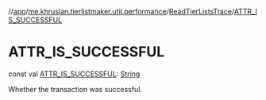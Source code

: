 //[app](../../../index.md)/[me.khruslan.tierlistmaker.util.performance](../index.md)/[ReadTierListsTrace](index.md)/[ATTR_IS_SUCCESSFUL](-a-t-t-r_-i-s_-s-u-c-c-e-s-s-f-u-l.md)

# ATTR_IS_SUCCESSFUL

const val [ATTR_IS_SUCCESSFUL](-a-t-t-r_-i-s_-s-u-c-c-e-s-s-f-u-l.md): [String](https://kotlinlang.org/api/latest/jvm/stdlib/kotlin/-string/index.html)

Whether the transaction was successful.
